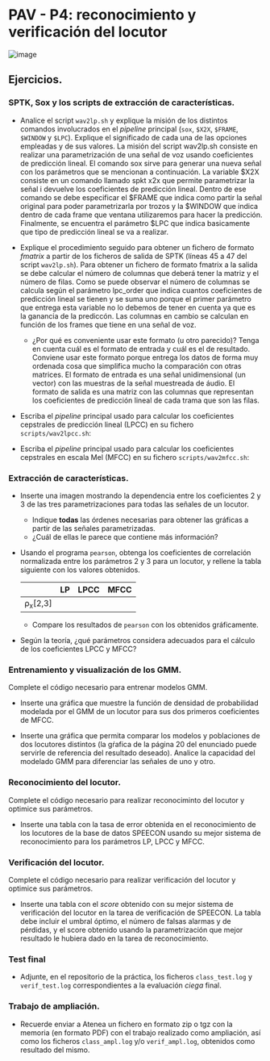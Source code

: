 PAV - P4: reconocimiento y verificación del locutor
===================================================

![image](https://user-images.githubusercontent.com/91085077/170586686-f053842a-981e-4345-8d7d-14aff02ee59c.png)

## Ejercicios.

### SPTK, Sox y los scripts de extracción de características.

- Analice el script `wav2lp.sh` y explique la misión de los distintos comandos involucrados en el *pipeline*
  principal (`sox`, `$X2X`, `$FRAME`, `$WINDOW` y `$LPC`). Explique el significado de cada una de las 
  opciones empleadas y de sus valores.
  La misión del script wav2lp.sh consiste en realizar una parametrización de una señal de voz usando coeficientes de predicción lineal. El comando sox sirve para generar una nueva señal con los parámetros que se mencionan a continuación. La variable $X2X consiste en un comando llamado spkt x2x que permite parametrizar la señal i devuelve los coeficientes de predicción lineal. Dentro de ese comando se debe especificar el $FRAME que indica como partir la señal original para poder parametrizarla por trozos y la $WINDOW que indica dentro de cada frame que ventana utilizaremos para hacer la predicción. Finalmente, se encuentra el parámetro $LPC que indica basicamente que tipo de predicción lineal se va a realizar.
 

- Explique el procedimiento seguido para obtener un fichero de formato *fmatrix* a partir de los ficheros de
  salida de SPTK (líneas 45 a 47 del script `wav2lp.sh`).
  Para obtener un fichero de formato fmatrix a la salida se debe calcular el número de columnas que deberá tener la matriz y el número de filas. Como se puede observar el número de columnas se calcula según el parámetro lpc_order que indica cuantos coeficientes de predicción lineal se tienen y se suma uno porque el primer parámetro que entrega esta variable no lo debemos de tener en cuenta ya que es la ganancia de la prediccón. Las columnas en cambio se calculan en función de los frames que tiene en una señal de voz. 
  
  
  * ¿Por qué es conveniente usar este formato (u otro parecido)? Tenga en cuenta cuál es el formato de
    entrada y cuál es el de resultado.
    Conviene usar este formato porque entrega los datos de forma muy ordenada cosa que simplifica mucho la comparación con otras matrices. El formato de entrada es una señal unidimensional (un vector) con las muestras de la señal muestreada de áudio. El formato de salida es una matriz con las columnas que representan los coeficientes de predicción lineal de cada trama que son las filas. 

- Escriba el *pipeline* principal usado para calcular los coeficientes cepstrales de predicción lineal
  (LPCC) en su fichero <code>scripts/wav2lpcc.sh</code>:

- Escriba el *pipeline* principal usado para calcular los coeficientes cepstrales en escala Mel (MFCC) en su
  fichero <code>scripts/wav2mfcc.sh</code>:

### Extracción de características.

- Inserte una imagen mostrando la dependencia entre los coeficientes 2 y 3 de las tres parametrizaciones
  para todas las señales de un locutor.
  
  + Indique **todas** las órdenes necesarias para obtener las gráficas a partir de las señales 
    parametrizadas.
  + ¿Cuál de ellas le parece que contiene más información?

- Usando el programa <code>pearson</code>, obtenga los coeficientes de correlación normalizada entre los
  parámetros 2 y 3 para un locutor, y rellene la tabla siguiente con los valores obtenidos.

  |                        | LP   | LPCC | MFCC |
  |------------------------|:----:|:----:|:----:|
  | &rho;<sub>x</sub>[2,3] |      |      |      |
  
  + Compare los resultados de <code>pearson</code> con los obtenidos gráficamente.
  
- Según la teoría, ¿qué parámetros considera adecuados para el cálculo de los coeficientes LPCC y MFCC?

### Entrenamiento y visualización de los GMM.

Complete el código necesario para entrenar modelos GMM.

- Inserte una gráfica que muestre la función de densidad de probabilidad modelada por el GMM de un locutor
  para sus dos primeros coeficientes de MFCC.
  
- Inserte una gráfica que permita comparar los modelos y poblaciones de dos locutores distintos (la gŕafica
  de la página 20 del enunciado puede servirle de referencia del resultado deseado). Analice la capacidad
  del modelado GMM para diferenciar las señales de uno y otro.

### Reconocimiento del locutor.

Complete el código necesario para realizar reconociminto del locutor y optimice sus parámetros.

- Inserte una tabla con la tasa de error obtenida en el reconocimiento de los locutores de la base de datos
  SPEECON usando su mejor sistema de reconocimiento para los parámetros LP, LPCC y MFCC.

### Verificación del locutor.

Complete el código necesario para realizar verificación del locutor y optimice sus parámetros.

- Inserte una tabla con el *score* obtenido con su mejor sistema de verificación del locutor en la tarea
  de verificación de SPEECON. La tabla debe incluir el umbral óptimo, el número de falsas alarmas y de
  pérdidas, y el score obtenido usando la parametrización que mejor resultado le hubiera dado en la tarea
  de reconocimiento.
 
### Test final

- Adjunte, en el repositorio de la práctica, los ficheros `class_test.log` y `verif_test.log` 
  correspondientes a la evaluación *ciega* final.

### Trabajo de ampliación.

- Recuerde enviar a Atenea un fichero en formato zip o tgz con la memoria (en formato PDF) con el trabajo 
  realizado como ampliación, así como los ficheros `class_ampl.log` y/o `verif_ampl.log`, obtenidos como 
  resultado del mismo.
